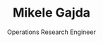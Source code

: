 ---
layout: curriculum
title: "Mikele Gajda"
subtitle: "Operations Research Engineer"
summary: >
    Operations Research Engineer with a strong background in optimization algorithms, data analysis, and software development. Proven ability to enhance logistics and transportation systems by integrating ad- vanced data-driven optimization strategies, including reinforcement learning techniques. Proficient in Python, Julia, Java, R, Gurobi, CPLEX, and other industry-standard tools.
skills:
    - Operations Research
    - Reinforcement Learning
    - Data-Driven Optimization
---